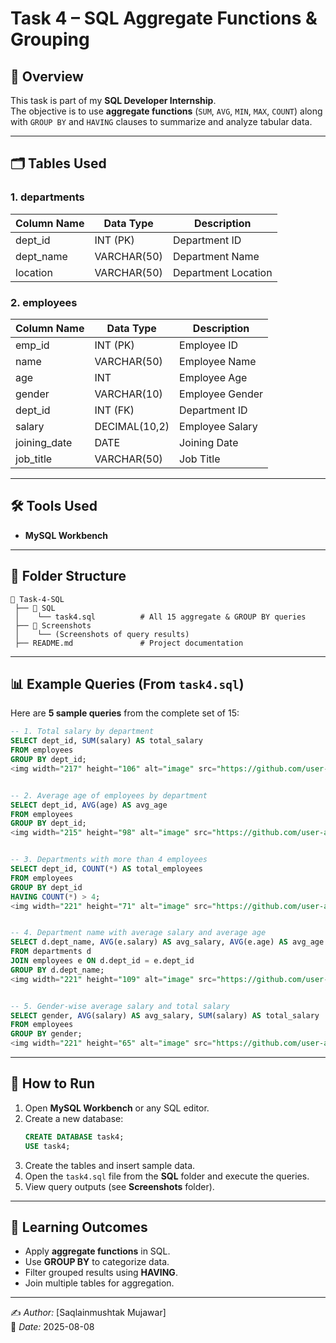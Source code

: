 # Task 4 – SQL Aggregate Functions & Grouping

## 📌 Overview
This task is part of my **SQL Developer Internship**.  
The objective is to use **aggregate functions** (`SUM`, `AVG`, `MIN`, `MAX`, `COUNT`) along with `GROUP BY` and `HAVING` clauses to summarize and analyze tabular data.

---

## 🗂️ Tables Used
### 1. departments
| Column Name | Data Type     | Description              |
|-------------|--------------|--------------------------|
| dept_id     | INT (PK)     | Department ID            |
| dept_name   | VARCHAR(50)  | Department Name          |
| location    | VARCHAR(50)  | Department Location      |

### 2. employees
| Column Name   | Data Type     | Description              |
|---------------|--------------|--------------------------|
| emp_id        | INT (PK)     | Employee ID              |
| name          | VARCHAR(50)  | Employee Name            |
| age           | INT          | Employee Age             |
| gender        | VARCHAR(10)  | Employee Gender          |
| dept_id       | INT (FK)     | Department ID            |
| salary        | DECIMAL(10,2)| Employee Salary          |
| joining_date  | DATE         | Joining Date             |
| job_title     | VARCHAR(50)  | Job Title                |

---

## 🛠️ Tools Used
- **MySQL Workbench**

---

## 📂 Folder Structure
```
📁 Task-4-SQL
 ├── 📁 SQL
 │    └── task4.sql          # All 15 aggregate & GROUP BY queries
 ├── 📁 Screenshots
 │    └── (Screenshots of query results)
 ├── README.md               # Project documentation
```

---

## 📊 Example Queries (From `task4.sql`)
Here are **5 sample queries** from the complete set of 15:

```sql
-- 1. Total salary by department
SELECT dept_id, SUM(salary) AS total_salary
FROM employees
GROUP BY dept_id;
<img width="217" height="106" alt="image" src="https://github.com/user-attachments/assets/98300cb0-3b09-4f8a-9b34-200cb3081993" />


-- 2. Average age of employees by department
SELECT dept_id, AVG(age) AS avg_age
FROM employees
GROUP BY dept_id;
<img width="215" height="98" alt="image" src="https://github.com/user-attachments/assets/ec84b581-660c-4e2b-b820-42b6c7c57390" />


-- 3. Departments with more than 4 employees
SELECT dept_id, COUNT(*) AS total_employees
FROM employees
GROUP BY dept_id
HAVING COUNT(*) > 4;
<img width="221" height="71" alt="image" src="https://github.com/user-attachments/assets/9a566f1a-c1f3-4d51-8ffe-8396958e12f2" />


-- 4. Department name with average salary and average age
SELECT d.dept_name, AVG(e.salary) AS avg_salary, AVG(e.age) AS avg_age
FROM departments d
JOIN employees e ON d.dept_id = e.dept_id
GROUP BY d.dept_name;
<img width="221" height="109" alt="image" src="https://github.com/user-attachments/assets/e594b024-feb5-42bc-908a-0f295ee604fb" />


-- 5. Gender-wise average salary and total salary
SELECT gender, AVG(salary) AS avg_salary, SUM(salary) AS total_salary
FROM employees
GROUP BY gender;
<img width="221" height="65" alt="image" src="https://github.com/user-attachments/assets/f53580cc-68ec-4c0b-abc9-02d1ee5347d0" />


```

---

## 🚀 How to Run
1. Open **MySQL Workbench** or any SQL editor.
2. Create a new database:
   ```sql
   CREATE DATABASE task4;
   USE task4;
   ```
3. Create the tables and insert sample data.
4. Open the `task4.sql` file from the **SQL** folder and execute the queries.
5. View query outputs (see **Screenshots** folder).

---

## 🎯 Learning Outcomes
- Apply **aggregate functions** in SQL.
- Use **GROUP BY** to categorize data.
- Filter grouped results using **HAVING**.
- Join multiple tables for aggregation.

---

✍️ *Author:* [Saqlainmushtak Mujawar]  
📅 *Date:* 2025-08-08
